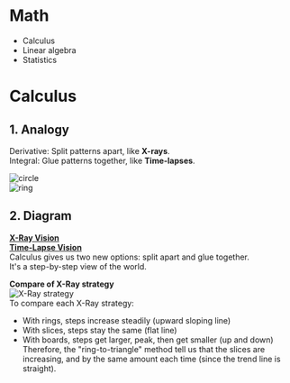 # Math
* Calculus
* Linear algebra
* Statistics

# Calculus
## 1. Analogy
Derivative: Split patterns apart, like **X-rays**.  
Integral: Glue patterns together, like **Time-lapses**.

![circle](https://betterexplained.com/wp-content/uploads/calculus/disc_rings.png)  
![ring](https://betterexplained.com/wp-content/uploads/calculus/disc_rings_area.png)

## 2. Diagram
**[X-Ray Vision](https://betterexplained.com/wp-content/uploads/calculus/course/tree_rings.png)**  
**[Time-Lapse Vision](https://betterexplained.com/wp-content/uploads/calculus/course/640px-Acropoclipse.jpg)**  
Calculus gives us two new options: split apart and glue together.  
It's a step-by-step view of the world.  

**Compare of X-Ray strategy**  
![X-Ray strategy](https://betterexplained.com/wp-content/uploads/calculus/course/xray-summary-table.png)  
To compare each X-Ray strategy:  
* With rings, steps increase steadily (upward sloping line)
* With slices, steps stay the same (flat line)
* With boards, steps get larger, peak, then get smaller (up and down)  
Therefore, the "ring-to-triangle" method tell us that the slices are increasing, and by the same amount each time (since the trend line is straight).


